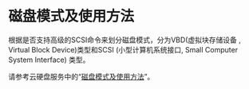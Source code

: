 # 磁盘模式及使用方法<a name="ZH-CN_TOPIC_0085417251"></a>

根据是否支持高级的SCSI命令来划分磁盘模式，分为VBD\(虚拟块存储设备 , Virtual Block Device\)类型和SCSI \(小型计算机系统接口, Small Computer System Interface\) 类型。

请参考云硬盘服务中的“[磁盘模式及使用方法](https://support.huaweicloud.com/productdesc-evs/zh-cn_topic_0052554220.html)”。

